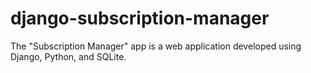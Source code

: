 # django-subscription-manager
The "Subscription Manager" app is a web application developed using Django, Python, and SQLite.
